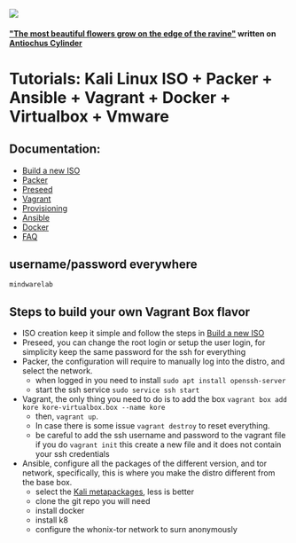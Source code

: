 ![](https://raw.githubusercontent.com/frankietyrine/K-OSINT.iso/master/unnamed.png)

#### ["The most beautiful flowers grow on the edge of the ravine"](http://www.achemenet.com/pdf/in-press/VAN-DER-SPEK_Cyrus_the_Great_Exiles_and_Foreign_Gods_June_2013.pdf) written on [Antiochus Cylinder](https://www.livius.org/sources/content/mesopotamian-chronicles-content/antiochus-cylinder/)

# Tutorials: Kali Linux ISO + Packer + Ansible + Vagrant + Docker + Virtualbox + Vmware

## Documentation:
- [Build a new ISO](https://github.com/cybern3tic/devops_notes/blob/master/tutorials/build_new_iso.md)
- [Packer](https://github.com/cybern3tic/devops_notes/blob/master/tutorials/packer.md)
- [Preseed](https://github.com/cybern3tic/devops_notes/blob/master/tutorials/preseed.md)
- [Vagrant](https://github.com/cybern3tic/devops_notes/blob/master/tutorials/vagrant.md)
- [Provisioning](https://github.com/cybern3tic/devops_notes/blob/master/tutorials/provisioning.md)
- [Ansible](https://github.com/cybern3tic/devops_notes/blob/master/tutorials/ansible.md)
- [Docker](https://github.com/cybern3tic/devops_notes/blob/master/tutorials/docker.md)
- [FAQ](https://github.com/cybern3tic/devops_notes/blob/master/tutorials/FAQ.md)

## username/password everywhere
```mindwarelab```

## Steps to build your own Vagrant Box flavor
- ISO creation keep it simple and follow the steps in [Build a new ISO](https://github.com/cybern3tic/devops_notes/blob/master/tutorials/build_new_iso.md)
- Preseed, you can change the root login or setup the user login, for simplicity keep the same password for the ssh for everything
- Packer, the configuration will require to manually log into the distro, and select the network.
  - when logged in you need to install ```sudo apt install openssh-server```
  - start the ssh service ```sudo service ssh start```
- Vagrant, the only thing you need to do is to add the box ```vagrant box add kore kore-virtualbox.box --name kore```
  - then, ```vagrant up```. 
  - In case there is some issue ```vagrant destroy``` to reset everything. 
  - be careful to add the ssh username and password to the vagrant file if you do ```vagrant init``` this create a new file and it does not contain your ssh credentials
- Ansible, configure all the packages of the different version, and tor network, specifically, this is where you make the distro different from the base box. 
  - select the [Kali metapackages](https://tools.kali.org/kali-metapackages), less is better
  - clone the git repo you will need 
  - install docker
  - install k8
  - configure the whonix-tor network to surn anonymously
